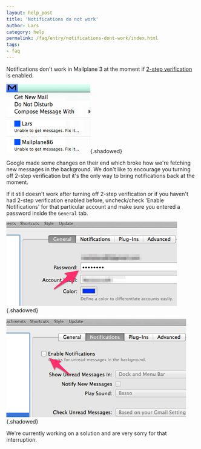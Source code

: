 ```yaml
---
layout: help_post
title: 'Notifications do not work'
author: Lars
category: help
permalink: /faq/entry/notifications-dont-work/index.html
tags:
- faq
---
```


Notifications don't work in Mailplane 3 at the moment if [2-step verification](http://mailplaneapp.com/howto/entry/two_factor_authentication) is enabled.

![](/assets/help/faq/2014-06-22-notifications-dont-work/status_bar_menu.png){.shadowed}

Google made some changes on their end which broke how we're fetching new messages in the background. We don't like to encourage you turning off 2-step verification but it's the only way to bring notifications back at the moment.

If it still doesn't work after turning off 2-step verification or if you haven't had 2-step verification enabled before, uncheck/check 'Enable Notifications' for that particular account and make sure you entered a password inside the `General` tab.

![](/assets/help/faq/2014-06-22-notifications-dont-work/password.png){.shadowed}

![](/assets/help/faq/2014-06-22-notifications-dont-work/enable_notifications_checkbox.png){.shadowed}

We're currently working on a solution and are very sorry for that interruption.
